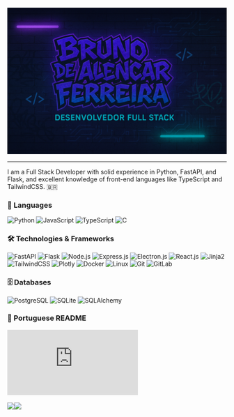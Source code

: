 ![Header](https://github.com/oBrunoz/oBrunoz/blob/main/profile.png)

---

I am a Full Stack Developer with solid experience in Python, FastAPI, and Flask, and excellent knowledge of front-end languages like TypeScript and TailwindCSS. 🇧🇷

### 🔧 Languages  
![Python](https://img.shields.io/badge/-Python-000?&logo=Python) ![JavaScript](https://img.shields.io/badge/-JavaScript-000?&logo=JavaScript) ![TypeScript](https://img.shields.io/badge/-TypeScript-000?&logo=TypeScript) ![C](https://img.shields.io/badge/-C-000?&logo=C)

### 🛠️ Technologies & Frameworks  
![FastAPI](https://img.shields.io/badge/-FastAPI-000?&logo=fastapi) ![Flask](https://img.shields.io/badge/-Flask-000?&logo=flask) ![Node.js](https://img.shields.io/badge/-Node.js-000?&logo=node.js) ![Express.js](https://img.shields.io/badge/-Express.js-000?&logo=express) ![Electron.js](https://img.shields.io/badge/-Electron-000?&logo=electron) ![React.js](https://img.shields.io/badge/-React-000?&logo=react) ![Jinja2](https://img.shields.io/badge/-Jinja2-000?&logo=jinja) ![TailwindCSS](https://img.shields.io/badge/-TailwindCSS-000?&logo=tailwindcss) ![Plotly](https://img.shields.io/badge/-Plotly-000?&logo=plotly) ![Docker](https://img.shields.io/badge/-Docker-000?&logo=docker) ![Linux](https://img.shields.io/badge/-Linux-000?&logo=linux) ![Git](https://img.shields.io/badge/-Git-000?&logo=git) ![GitLab](https://img.shields.io/badge/-GitLab-000?&logo=gitlab)

### 🗄️ Databases  
![PostgreSQL](https://img.shields.io/badge/-PostgreSQL-000?&logo=postgresql) ![SQLite](https://img.shields.io/badge/-SQLite-000?&logo=sqlite) ![SQLAlchemy](https://img.shields.io/badge/-SQLAlchemy-000?&logo=alchemy)

### 📍 Portuguese README
![Portuguese README](https://github.com/oBrunoz/oBrunoz/blob/main/README.md)

<img height="137px" src="https://github-readme-stats.vercel.app/api?username=oBrunoz&hide_title=true&hide_border=true&show_icons=true&include_all_commits=true&count_private=true&line_height=21&text_color=FDFAF6&icon_color=FFB433&theme=dark" /><!-- wi*quL3fcV --><img height="137px" src="https://github-readme-stats.vercel.app/api/top-langs/?username=oBrunoz&hide=html&hide_title=true&hide_border=true&layout=compact&langs_count=6&exclude_repo=comp426,Redventures-Movie-Quotes&text_color=FDFAF6&icon_color=FFB433&theme=dark" />

